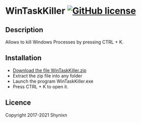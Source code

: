 # WinTaskKiller [![GitHub license](https://img.shields.io/badge/License-GPL%20v3-blue.svg)](https://raw.githubusercontent.com/Shynixn/ButterflyFinder/master/LICENSE)

## Description

Allows to kill Windows Processes by pressing CTRL + K.

## Installation

* [Download the file WinTaskKiller.zip](https://github.com/Shynixn/ButterflyFinder/releases)
* Extract the zip file into any folder
* Launch the program WinTaskKiller.exe
* Press CTRL + K to open it.

## Licence

Copyright 2017-2021 Shynixn
